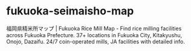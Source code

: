# fukuoka-seimaisho-map
福岡県精米所マップ | Fukuoka Rice Mill Map - Find rice milling facilities across Fukuoka Prefecture. 37+ locations in Fukuoka City, Kitakyushu, Onojo, Dazaifu. 24/7 coin-operated mills, JA facilities with detailed info.

